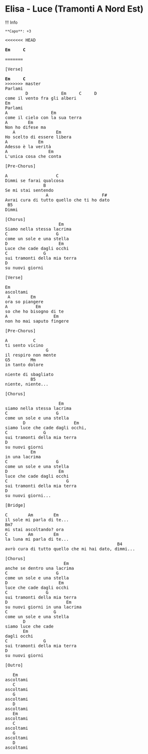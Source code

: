 # Elisa - Luce (Tramonti A Nord Est)

!!! Info

    **Capo**: +3

<pre>
<<<<<<< HEAD
<b>
Em     C
</b>
=======

[Verse]

<b>Em     C</b>
>>>>>>> master
Parlami
        D             Em     C     D
come il vento fra gli alberi
Em
Parlami
A                 Em
come il cielo con la sua terra
A        Em
Non ho difese ma
   A                Em
Ho scelto di essere libera
A            Em
Adesso è la verità
A                Em
L'unica cosa che conta

[Pre-Chorus]

A                   C
Dimmi se farai qualcosa
               B
Se mi stai sentendo
                A                     F#
Avrai cura di tutto quello che ti ho dato
 B5
Dimmi

[Chorus]
                     Em
Siamo nella stessa lacrima
C                   G
come un sole e una stella
D                    Em
Luce che cade dagli occhi
C              G
sui tramonti della mia terra
D
su nuovi giorni

[Verse]

Em
ascoltami
 A        Em
ora so piangere
A           Em
so che ho bisogno di te
A                  Em
non ho mai saputo fingere

[Pre-Chorus]

A          C
ti sento vicino
                G
il respiro non mente
G5        Mm
in tanto dolore

niente di sbagliato
          B5
niente, niente...

[Chorus]

                     Em
siamo nella stessa lacrima
C                   G
come un sole e una stella
       D                   Em
siamo luce che cade dagli occhi,
C              G
sui tramonti della mia terra
D
su nuovi giorni
          Em
in una lacrima
C                   G
come un sole e una stella
D                    Em
luce che cade dagli occhi
C                       G
sui tramonti della mia terra
D
su nuovi giorni...

[Bridge]

C        Am        Em
il sole mi parla di te...
Bm7
mi stai ascoltando? ora
C        Am        Em
la luna mi parla di te...
                                            B4
avrò cura di tutto quello che mi hai dato, dimmi...

[Chorus]
                       Em
anche se dentro una lacrima
C                   G
come un sole e una stella
D                    Em
luce che cade dagli occhi
C               G
sui tramonti della mia terra
D                       Em
su nuovi giorni in una lacrima
C                  G
come un sole e una stella
       D
siamo luce che cade
       Em
dagli occhi
C              G
sui tramonti della mia terra
D
su nuovi giorni

[Outro]

   Em
ascoltami
   C
ascoltami
   G
ascoltami
   D
ascoltami
   Em
ascoltami
   C
ascoltami
   G
ascoltami
   D
ascoltami

</pre>